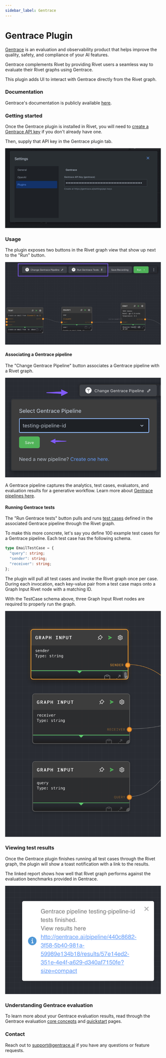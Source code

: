 ```yaml
---
sidebar_label: Gentrace
---
```


# Gentrace Plugin

[Gentrace](https://gentrace.ai) is an evaluation and observability product that helps improve the quality, safety, and compliance of your AI features.

Gentrace complements Rivet by providing Rivet users a seamless way to evaluate their Rivet graphs using Gentrace.

This plugin adds UI to interact with Gentrace directly from the Rivet graph.

### Documentation

Gentrace's documentation is publicly available [here](https://docs.gentrace.ai/docs).

### Getting started

Once the Gentrace plugin is installed in Rivet, you will need to [create a Gentrace API key](https://gentrace.ai/settings/api-keys) if you don't already have one.

Then, supply that API key in the Gentrace plugin tab.

![](./assets/gentrace-api-key.png)

### Usage

The plugin exposes two buttons in the Rivet graph view that show up next to the "Run" button.

![](./assets/gentrace-high-level-usage.png)

#### Associating a Gentrace pipeline

The "Change Gentrace Pipeline" button associates a Gentrace pipeline with a Rivet graph. 

![](./assets/gentrace-change-pipeline.png)

A Gentrace pipeline captures the analytics, test cases, evaluators, and evaluation results for a generative workflow. Learn more about [Gentrace pipelines here](https://docs.gentrace.ai/docs/pipelines).

#### Running Gentrace tests

The "Run Gentrace tests" button pulls and runs [test cases](https://docs.gentrace.ai/docs/test-cases) defined in the associated Gentrace pipeline through the Rivet graph. 

To make this more concrete, let's say you define 100 example test cases for a Gentrace pipeline. Each test case has the following schema.

```typescript
type EmailTestCase = {
  "query": string;
  "sender": string;
  "receiver": string;
};
```

The plugin will pull all test cases and invoke the Rivet graph once per case. During each invocation, each key-value pair from a test case maps onto a Graph Input Rivet node with a matching ID. 

With the TestCase schema above, three Graph Input Rivet nodes are required to properly run the graph.

![](./assets/gentrace-graph-inputs.png)

### Viewing test results

Once the Gentrace plugin finishes running all test cases through the Rivet graph, the plugin will show a toast notification with a link to the results.

The linked report shows how well that Rivet graph performs against the evaluation benchmarks provided in Gentrace.

![](./assets/gentrace-view-results.png)

### Understanding Gentrace evaluation

To learn more about your Gentrace evaluation results, read through the Gentrace evaluation [core concepts](https://docs.gentrace.ai/docs/evaluate-overview) and [quickstart](https://docs.gentrace.ai/docs/evaluate-quickstart) pages.

### Contact

Reach out to [support@gentrace.ai](mailto:support@gentrace.ai) if you have any questions or feature requests.
